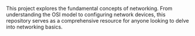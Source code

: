 This project explores the fundamental concepts of networking. From understanding the OSI model to configuring network devices, this repository serves as a comprehensive resource for anyone looking to delve into networking basics.
